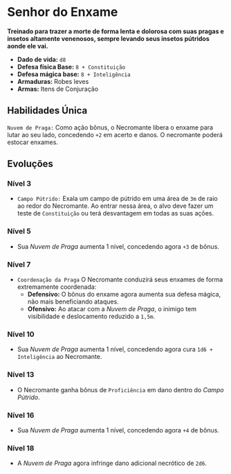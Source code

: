 # Senhor do Enxame
**Treinado para trazer a morte de forma lenta e dolorosa com suas pragas e insetos altamente venenosos, sempre levando seus insetos pútridos aonde ele vai.**

- **Dado de vida:** `d8`
- **Defesa física Base:** `8 + Constituição`
- **Defesa mágica base:** `8 + Inteligência`
- **Armaduras:** Robes leves
- **Armas:** Itens de Conjuração

## Habilidades Única
`Nuvem de Praga:` Como ação bônus, o Necromante libera o enxame para lutar ao seu lado, concedendo `+2` em acerto e danos. O necromante poderá estocar enxames.

## Evoluções
### Nível 3
- `Campo Pútrido:` Exala um campo de pútrido em uma área de `3m` de raio ao redor do Necromante. Ao entrar nessa área, o alvo deve fazer um teste de `Constituição` ou terá desvantagem em todas as suas ações.

### Nível 5
- Sua *Nuvem de Praga* aumenta 1 nível, concedendo agora `+3` de bônus.

### Nível 7
- `Coordenação da Praga` O Necromante conduzirá seus enxames de forma extremamente coordenada:
  - **Defensivo:** O bônus do enxame agora aumenta sua defesa mágica, não mais beneficiando ataques.
  - **Ofensivo:** Ao atacar com a *Nuvem de Praga*, o inimigo tem visibilidade e deslocamento reduzido a `1,5m`.

### Nível 10
- Sua *Nuvem de Praga* aumenta 1 nível, concedendo agora cura `1d6 + Inteligência` ao Necromante.

### Nível 13
- O Necromante ganha bônus de `Proficiência` em dano dentro do *Campo Pútrido*.

### Nível 16
- Sua *Nuvem de Praga* aumenta 1 nível, concedendo agora `+4` de bônus.

### Nível 18
- A *Nuvem de Praga* agora infringe dano adicional necrótico de `2d6`.
